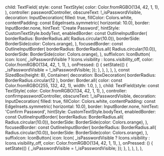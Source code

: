 
   child: TextField(
                                   style: const TextStyle(
          color: Color.fromRGBO(134, 42, 1, 1),
        ),
                                  controller: passwordController,
                                  obscureText: !_isPasswordVisible,
                                  decoration: InputDecoration(
                                    filled: true,
                                    fillColor: Colors.white,
                                    contentPadding: const EdgeInsets.symmetric(
                                        horizontal: 10.0),
                                    border: InputBorder.none,
                                  hintText: 'Create Password',
                                  hintStyle: CustomTextStyle.bodyText,
                                    enabledBorder: const OutlineInputBorder(
                                      borderRadius: BorderRadius.all(
                                          Radius.circular(10.0)),
                                      borderSide:
                                          BorderSide(color: Colors.orange),
                                    ),
                                    focusedBorder: const OutlineInputBorder(
                                      borderRadius: BorderRadius.all(
                                          Radius.circular(10.0)),
                                      borderSide:
                                          BorderSide(color: Colors.orange),
                                    ),
                                    suffixIcon: IconButton(
                                      icon: Icon(
                                        _isPasswordVisible
                                            ? Icons.visibility
                                            : Icons.visibility_off,
                                        color: Color.fromRGBO(134, 42, 1, 1),
                                      ),
                                      onPressed: () {
                                        setState(() {
                                          _isPasswordVisible =
                                              !_isPasswordVisible;
                                        });
                                      },
                                    ),
                                  ),
                                ),
                              ),
                              const SizedBox(height: 8),
                              Container(
                                decoration: BoxDecoration(
                                  borderRadius: BorderRadius.circular(12 ),
                                  border: Border.all(
                                    color:
                                        const Color.fromRGBO(255, 132, 42, 1),
                                    width: 1.0,
                                  ),
                                ),
                                child: TextField(style: const TextStyle(
          color: Color.fromRGBO(134, 42, 1, 1),
        ),
                                  controller: confirmpasswordController,
                                  obscureText: !_isPasswordVisible,
                                  decoration: InputDecoration(
                                    filled: true,
                                    fillColor: Colors.white,
                                    contentPadding: const EdgeInsets.symmetric(
                                        horizontal: 10.0),
                                    border: InputBorder.none,
                                  hintText: 'Confirm Password',
                                  hintStyle: CustomTextStyle.bodyText,
                                    enabledBorder: const OutlineInputBorder(
                                      borderRadius: BorderRadius.all(
                                          Radius.circular(10.0)),
                                      borderSide:
                                          BorderSide(color: Colors.orange),
                                    ),
                                    focusedBorder: const OutlineInputBorder(
                                      borderRadius: BorderRadius.all(
                                          Radius.circular(10.0)),
                                      borderSide:
                                          BorderSide(color: Colors.orange),
                                    ),
                                    suffixIcon: IconButton(
                                      icon: Icon(
                                        _isPasswordVisible
                                            ? Icons.visibility
                                            : Icons.visibility_off,
                                            color: Color.fromRGBO(134, 42, 1, 1),
                                      ),
                                      onPressed: () {
                                        setState(() {
                                          _isPasswordVisible =
                                              !_isPasswordVisible;
                                        });
                                      },
                                    ),
                                  ),
                                ),
                              ),
